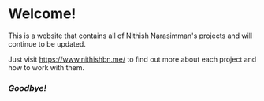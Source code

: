 # Welcome!

This is a website that contains all of Nithish Narasimman's projects and will continue to be updated.

Just visit https://www.nithishbn.me/ to find out more about each project and how to work with them.

### *Goodbye!*
